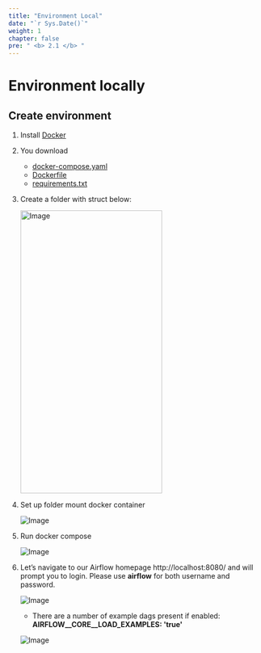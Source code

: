 ```yaml
---
title: "Environment Local"
date: "`r Sys.Date()`"
weight: 1
chapter: false
pre: " <b> 2.1 </b> "
---
```


# Environment locally

## Create environment

1. Install [Docker](https://www.docker.com/)
2. You download
    - [docker-compose.yaml](/repo_pmt_ws-fcj-003/resources/docker-compose.yaml)
    - [Dockerfile](/repo_pmt_ws-fcj-003/resources/Dockerfile)
    - [requirements.txt](/repo_pmt_ws-fcj-003/resources/requirements.txt)
3. Create a folder with struct below:

   <img alt="Image" height="560" src="/repo_pmt_ws-fcj-003/images/2/1/21-01.png" width="280"/>

4. Set up folder mount docker container

   ![Image](/repo_pmt_ws-fcj-003/images/2/1/21-02.png)
5. Run docker compose

   ![Image](/repo_pmt_ws-fcj-003/images/2/1/21-03.png)
6. Let’s navigate to our Airflow homepage http://localhost:8080/ and will prompt you to login. Please use **airflow**
   for both username and password.

   ![Image](/repo_pmt_ws-fcj-003/images/2/1/21-04.png)

    - There are a number of example dags present if enabled: **AIRFLOW__CORE__LOAD_EXAMPLES: 'true'**

   ![Image](/repo_pmt_ws-fcj-003/images/2/1/21-02.png)